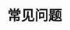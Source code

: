 # 常见问题

###  <a id="ulb&#x652F;&#x6301;&#x54EA;&#x4E9B;&#x534F;&#x8BAE;_&#x5BF9;&#x4E8E;web&#x5E94;&#x7528;_http&#x548C;tcp&#x9009;&#x54EA;&#x4E2A;&#x66F4;&#x597D;"></a>

